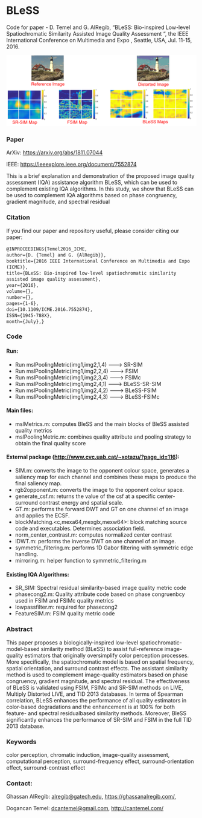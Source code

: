 # BLeSS
Code for paper - D. Temel and G. AlRegib, “BLeSS: Bio-inspired Low-level Spatiochromatic Similarity Assisted Image Quality Assessment “, the IEEE International Conference on Multimedia and Expo , Seattle, USA, Jul. 11-15, 2016.


<p align="center">
  <img src=/Images/BLeSS.PNG/>
</p> 

### Paper
ArXiv: https://arxiv.org/abs/1811.07044

IEEE: https://ieeexplore.ieee.org/document/7552874 

This is a brief explanation and demonstration of the proposed image quality assessment (IQA) assistance algorithm BLeSS, which can be used to complement existing IQA algorithms. In this study, we show that BLeSS can be used to complement IQA algorithms based on phase congruency, gradient magnitude, and spectral residual 



### Citation
If you find our paper and repository useful, please consider citing our paper:  
```
@INPROCEEDINGS{Temel2016_ICME, 
author={D. {Temel} and G. {AlRegib}}, 
booktitle={2016 IEEE International Conference on Multimedia and Expo (ICME)}, 
title={BLeSS: Bio-inspired low-level spatiochromatic similarity assisted image quality assessment}, 
year={2016}, 
volume={}, 
number={}, 
pages={1-6}, 
doi={10.1109/ICME.2016.7552874}, 
ISSN={1945-788X}, 
month={July},}

```
### Code
#### Run:
- Run mslPoolingMetric(img1,img2,1,4) ---> SR-SIM
- Run mslPoolingMetric(img1,img2,2,4) ---> FSIM
- Run mslPoolingMetric(img1,img2,3,4) ---> FSIMc
- Run mslPoolingMetric(img1,img2,4,1) ---> BLeSS-SR-SIM
- Run mslPoolingMetric(img1,img2,4,2) ---> BLeSS-FSIM
- Run mslPoolingMetric(img1,img2,4,3) ---> BLeSS-FSIMc
#### Main files:
- mslMetrics.m: computes BleSS and the main blocks of BleSS assisted quality metrics
- mslPoolingMetric.m: combines quality attribute and pooling strategy to obtain the final quality score
#### External package (http://www.cvc.uab.cat/~xotazu/?page_id=116):
- SIM.m: converts the image to the opponent colour space, generates a saliency map for each channel and combines these maps to produce the final saliency map.
- rgb2opponent.m: converts the image to the opponent colour space.
- generate_csf.m: returns the value of the csf at a specific center-surround contrast energy and spatial scale.
- GT.m: performs the forward DWT and GT on one channel of an image and applies the ECSF.
- blockMatching.<c,mexa64,mexglx,mexw64>: block matching source code and executables. Determines association field.
- norm_center_contrast.m: computes normalized center contrast
- IDWT.m: performs the inverse DWT on one channel of an image.
- symmetric_filtering.m: performs 1D Gabor filtering with symmetric edge handling.
- mirroring.m: helper function to symmetric_filtering.m
#### Existing IQA Algorithms:
- SR_SIM: Spectral residual similarity-based image quality metric code
- phasecong2.m: Quality attribute code based on phase congruenbcy used in FSIM and FSIMc quality metrics
- lowpassfilter.m: required for phasecong2
- FeatureSIM.m: FSIM quality metric code



### Abstract 
This paper proposes a biologically-inspired low-level spatiochromatic-model-based similarity method (BLeSS) to assist full-reference image-quality estimators that originally oversimplify color perception processes. More specifically, the spatiochromatic model is based on spatial frequency, spatial orientation, and surround contrast effects. The assistant similarity method is used to complement image-quality estimators based on phase congruency, gradient magnitude, and spectral residual. The effectiveness of BLeSS is validated using FSIM, FSIMc and SR-SIM methods on LIVE, Multiply Distorted LIVE, and TID 2013 databases. In terms of Spearman correlation, BLeSS enhances the performance of all quality estimators in color-based degradations and the enhancement is at 100% for both feature- and spectral residualbased similarity methods. Moreover, BleSS significantly enhances the performance of SR-SIM and FSIM in the full TID 2013 database.

### Keywords
color perception, chromatic induction, image-quality assessment, computational perception, surround-frequency effect, surround-orientation effect, surround-contrast effect




### Contact:

Ghassan AlRegib:  alregib@gatech.edu, https://ghassanalregib.com/, 

Dogancan Temel: dcantemel@gmail.com, http://cantemel.com/


